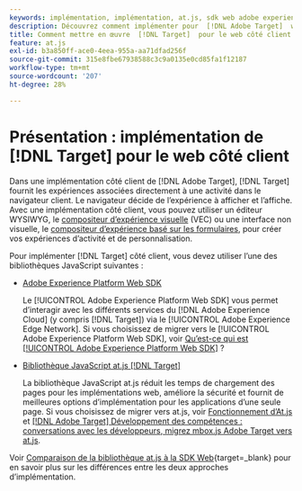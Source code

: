 ```yaml
---
keywords: implémentation, implémentation, at.js, sdk web adobe experience platform, sdk web aep
description: Découvrez comment implémenter pour  [!DNL Adobe Target]  web côté client à l’aide de la bibliothèque JavaScript at [!DNL Adobe Experience Platform Web SDK] (AEP Web SDK) ou at.js.
title: Comment mettre en œuvre  [!DNL Target]  pour le web côté client ?
feature: at.js
exl-id: b3a850ff-ace0-4eea-955a-aa71dfad256f
source-git-commit: 315e8fbe67938588c3c9a0135e0cd85fa1f12187
workflow-type: tm+mt
source-wordcount: '207'
ht-degree: 28%

---
```


# Présentation : implémentation de [!DNL Target] pour le web côté client

Dans une implémentation côté client de [!DNL Adobe Target], [!DNL Target] fournit les expériences associées directement à une activité dans le navigateur client. Le navigateur décide de l’expérience à afficher et l’affiche. Avec une implémentation côté client, vous pouvez utiliser un éditeur WYSIWYG, le [compositeur d’expérience visuelle](https://experienceleague.adobe.com/docs/target/using/experiences/vec/visual-experience-composer.html?lang=fr) (VEC) ou une interface non visuelle, le [compositeur d’expérience basé sur les formulaires](https://experienceleague.adobe.com/docs/target/using/experiences/form-experience-composer.html?lang=fr), pour créer vos expériences d’activité et de personnalisation.

Pour implémenter [!DNL Target] côté client, vous devez utiliser l’une des bibliothèques JavaScript suivantes :

* [Adobe Experience Platform Web SDK](/help/dev/implement/client-side/aep-web-sdk/aep-web-sdk-overview.md)

  Le [!UICONTROL Adobe Experience Platform Web SDK] vous permet d’interagir avec les différents services du [!DNL Adobe Experience Cloud] (y compris [!DNL Target]) via le [!UICONTROL Adobe Experience Edge Network]. Si vous choisissez de migrer vers le [!UICONTROL Adobe Experience Platform Web SDK], voir [Qu’est-ce qui est [!UICONTROL Adobe Experience Platform Web SDK]](/help/dev/implement/client-side/aep-web-sdk/aep-web-sdk-overview.md) ?

* [Bibliothèque JavaScript at.js [!DNL Target]](/help/dev/implement/client-side/atjs/how-atjs-works/overview.md)

  La bibliothèque JavaScript at.js réduit les temps de chargement des pages pour les implémentations web, améliore la sécurité et fournit de meilleures options d’implémentation pour les applications d’une seule page. Si vous choisissez de migrer vers at.js, voir [Fonctionnement d’At.js ](/help/dev/implement/client-side/atjs/how-atjs-works/overview.md) et [[!DNL Adobe Target] Développement des compétences : conversations avec les développeurs, migrez mbox.js Adobe Target vers at.js](https://seminars.adobeconnect.com/ptdo6mfo6qn6/?proto=true).


Voir [Comparaison de la bibliothèque at.js à la SDK Web](https://experienceleague.adobe.com/fr/docs/experience-platform/web-sdk/personalization/adobe-target/web-sdk-atjs-comparison){target=_blank} pour en savoir plus sur les différences entre les deux approches d’implémentation.